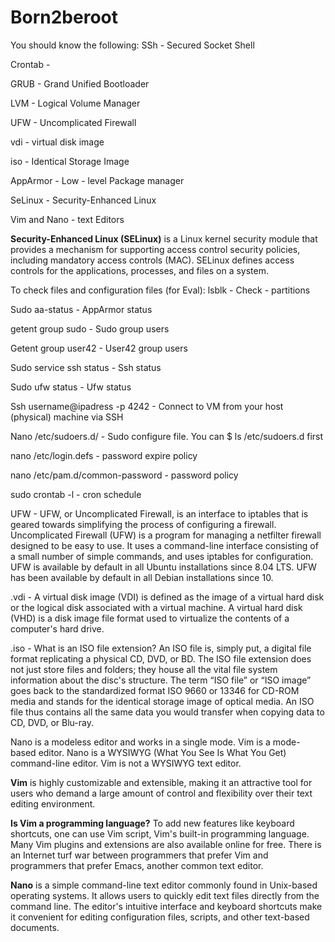 # Born2beroot

  You should know the following:
SSh - Secured Socket Shell

Crontab -

GRUB - Grand Unified Bootloader

LVM - Logical Volume Manager

UFW - Uncomplicated Firewall

vdi - virtual disk image

iso - Identical Storage Image

AppArmor - Low - level Package manager

SeLinux - Security-Enhanced Linux

Vim and Nano - text Editors



**Security-Enhanced Linux (SELinux)** is a Linux kernel security module that provides a mechanism for supporting access control security policies, including mandatory access controls (MAC). SELinux defines access controls for the applications, processes, and files on a system.

To check files and configuration files (for Eval):
  lsblk - Check - partitions

  Sudo aa-status - AppArmor status
  
  getent group sudo - Sudo group users
  
  Getent group user42 - User42 group users
  
  Sudo service ssh status - Ssh status
  
  Sudo ufw status - Ufw status
  
  Ssh username@ipadress -p 4242 - Connect to VM from your host (physical) machine via SSH
  
  Nano /etc/sudoers.d/<filename> - Sudo configure file. You can $ ls /etc/sudoers.d first
  
  nano /etc/login.defs - password expire policy
  
  nano /etc/pam.d/common-password - password policy
  
  sudo crontab -l - cron schedule

UFW - UFW, or Uncomplicated Firewall, is an interface to iptables that is geared towards simplifying the process of configuring a firewall.
Uncomplicated Firewall (UFW) is a program for managing a netfilter firewall designed to be easy to use. It uses a command-line interface consisting of a small number of simple commands, and uses iptables for configuration. UFW is available by default in all Ubuntu installations since 8.04 LTS. UFW has been available by default in all Debian installations since 10.

.vdi - A virtual disk image (VDI) is defined as the image of a virtual hard disk or the logical disk associated with a virtual machine. A virtual hard disk (VHD) is a disk image file format used to virtualize the contents of a computer's hard drive.

.iso - What is an ISO file extension? An ISO file is, simply put, a digital file format replicating a physical CD, DVD, or BD. The ISO file extension does not just store files and folders; they house all the vital file system information about the disc's structure.
The term “ISO file” or “ISO image” goes back to the standardized format ISO 9660 or 13346 for CD-ROM media and stands for the identical storage image of optical media. An ISO file thus contains all the same data you would transfer when copying data to CD, DVD, or Blu-ray.

Nano is a modeless editor and works in a single mode. Vim is a mode-based editor. Nano is a WYSIWYG (What You See Is What You Get) command-line editor. Vim is not a WYSIWYG text editor.

**Vim** is highly customizable and extensible, making it an attractive tool for users who demand a large amount of control and flexibility over their text editing environment. 

**Is Vim a programming language?**
To add new features like keyboard shortcuts, one can use Vim script, Vim's built-in programming language. Many Vim plugins and extensions are also available online for free. There is an Internet turf war between programmers that prefer Vim and programmers that prefer Emacs, another common text editor.

**Nano** is a simple command-line text editor commonly found in Unix-based operating systems. It allows users to quickly edit text files directly from the command line. The editor's intuitive interface and keyboard shortcuts make it convenient for editing configuration files, scripts, and other text-based documents.

